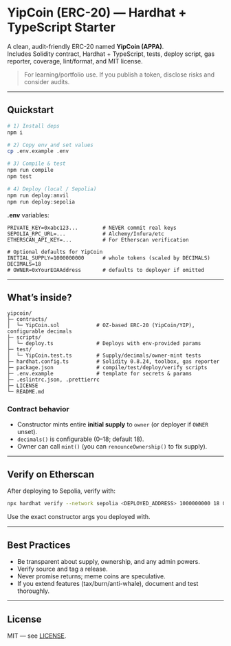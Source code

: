 # YipCoin (ERC-20) — Hardhat + TypeScript Starter

A clean, audit-friendly ERC-20 named **YipCoin (APPA)**.  
Includes Solidity contract, Hardhat + TypeScript, tests, deploy script, gas reporter, coverage, lint/format, and MIT license.

> For learning/portfolio use. If you publish a token, disclose risks and consider audits.

---

## Quickstart

```bash
# 1) Install deps
npm i

# 2) Copy env and set values
cp .env.example .env

# 3) Compile & test
npm run compile
npm test

# 4) Deploy (local / Sepolia)
npm run deploy:anvil
npm run deploy:sepolia
```

**.env** variables:

```
PRIVATE_KEY=0xabc123...        # NEVER commit real keys
SEPOLIA_RPC_URL=...            # Alchemy/Infura/etc
ETHERSCAN_API_KEY=...          # For Etherscan verification

# Optional defaults for YipCoin
INITIAL_SUPPLY=1000000000      # whole tokens (scaled by DECIMALS)
DECIMALS=18
# OWNER=0xYourEOAAddress       # defaults to deployer if omitted
```

---

## What’s inside?

```
yipcoin/
├─ contracts/
│  └─ YipCoin.sol            # OZ-based ERC-20 (YipCoin/YIP), configurable decimals
├─ scripts/
│  └─ deploy.ts              # Deploys with env-provided params
├─ test/
│  └─ YipCoin.test.ts        # Supply/decimals/owner-mint tests
├─ hardhat.config.ts         # Solidity 0.8.24, toolbox, gas reporter
├─ package.json              # compile/test/deploy/verify scripts
├─ .env.example              # template for secrets & params
├─ .eslintrc.json, .prettierrc
├─ LICENSE
└─ README.md
```

### Contract behavior
- Constructor mints entire **initial supply** to `owner` (or deployer if `OWNER` unset).
- `decimals()` is configurable (0–18; default 18).
- Owner can call `mint()` (you can `renounceOwnership()` to fix supply).

---

## Verify on Etherscan

After deploying to Sepolia, verify with:

```bash
npx hardhat verify --network sepolia <DEPLOYED_ADDRESS> 1000000000 18 0xYourEOA
```

Use the exact constructor args you deployed with.

---

## Best Practices
- Be transparent about supply, ownership, and any admin powers.
- Verify source and tag a release.
- Never promise returns; meme coins are speculative.
- If you extend features (tax/burn/anti-whale), document and test thoroughly.

---

## License
MIT — see [LICENSE](./LICENSE).
